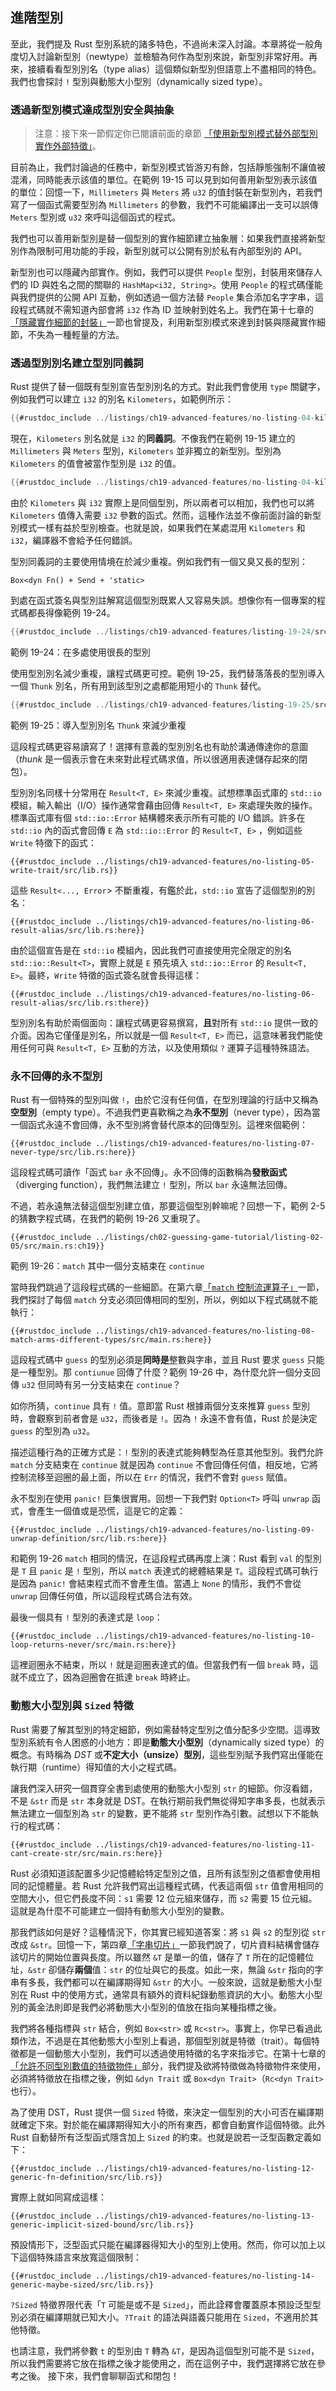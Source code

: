 ## 進階型別

至此，我們提及 Rust 型別系統的諸多特色，不過尚未深入討論。本章將從一般角度切入討論新型別（newtype）並檢驗為何作為型別來說，新型別非常好用。再來，接續看看型別別名（type alias）這個類似新型別但語意上不盡相同的特色。我們也會探討 `!` 型別與動態大小型別（dynamically sized type）。

### 透過新型別模式達成型別安全與抽象

> 注意：接下來一節假定你已閱讀前面的章節 [「使用新型別模式替外部型別實作外部特徵」][使用新型別模式]。

目前為止，我們討論過的任務中，新型別模式皆游刃有餘，包括靜態強制不讓值被混淆，同時能表示該值的單位。在範例 19-15 可以見到如何善用新型別表示該值的單位：回憶一下，`Millimeters` 與 `Meters` 將 `u32` 的值封裝在新型別內，若我們寫了一個函式需要型別為 `Millimeters` 的參數，我們不可能編譯出一支可以誤傳 `Meters` 型別或 `u32` 來呼叫這個函式的程式。

我們也可以善用新型別是替一個型別的實作細節建立抽象層：如果我們直接將新型別作為限制可用功能的手段，新型別就可以公開有別於私有內部型別的 API。

新型別也可以隱藏內部實作。例如，我們可以提供 `People` 型別，封裝用來儲存人們的 ID 與姓名之間的關聯的 `HashMap<i32, String>`。使用 `People` 的程式碼僅能與我們提供的公開 API 互動，例如透過一個方法替 `People` 集合添加名字字串，這段程式碼就不需知道內部會將 `i32` 作為 ID 並映射到姓名上。我們在第十七章的[「隱藏實作細節的封裝」][隱藏實作細節的封裝]一節也曾提及，利用新型別模式來達到封裝與隱藏實作細節，不失為一種輕量的方法。

### 透過型別別名建立型別同義詞

Rust 提供了替一個既有型別宣告型別別名的方式。對此我們會使用 `type` 關鍵字，例如我們可以建立 `i32` 的別名 `Kilometers`，如範例所示：

```rust
{{#rustdoc_include ../listings/ch19-advanced-features/no-listing-04-kilometers-alias/src/main.rs:here}}
```

現在，`Kilometers`  別名就是 `i32` 的**同義詞**。不像我們在範例 19-15 建立的 `Millimeters` 與 `Meters` 型別，`Kilometers` 並非獨立的新型別。型別為 `Kilometers` 的值會被當作型別是 `i32` 的值。

```rust
{{#rustdoc_include ../listings/ch19-advanced-features/no-listing-04-kilometers-alias/src/main.rs:there}}
```

由於 `Kilometers` 與 `i32` 實際上是同個型別，所以兩者可以相加，我們也可以將 `Kilometers` 值傳入需要 `i32` 參數的函式。然而，這種作法並不像前面討論的新型別模式一樣有益於型別檢查。也就是說，如果我們在某處混用 `Kilometers` 和 `i32`，編譯器不會給予任何錯誤。

型別同義詞的主要使用情境在於減少重複。例如我們有一個又臭又長的型別：

```rust,ignore
Box<dyn Fn() + Send + 'static>
```

到處在函式簽名與型別註解寫這個型別既累人又容易失誤。想像你有一個專案的程式碼都長得像範例 19-24。

```rust
{{#rustdoc_include ../listings/ch19-advanced-features/listing-19-24/src/main.rs:here}}
```

<span class="caption">範例 19-24：在多處使用很長的型別</span>

使用型別別名減少重複，讓程式碼更可控。範例 19-25，我們替落落長的型別導入一個 `Thunk` 別名，所有用到該型別之處都能用短小的 `Thunk` 替代。

```rust
{{#rustdoc_include ../listings/ch19-advanced-features/listing-19-25/src/main.rs:here}}
```

<span class="caption">範例 19-25：導入型別別名 `Thunk` 來減少重複</span>

這段程式碼更容易讀寫了！選擇有意義的型別別名也有助於溝通傳達你的意圖（*thunk* 是一個表示會在未來對此程式碼求值，所以很適用表達儲存起來的閉包）。

型別別名同樣十分常用在 `Result<T, E>` 來減少重複。試想標準函式庫的 `std::io` 模組，輸入輸出（I/O）操作通常會藉由回傳 `Result<T, E>` 來處理失敗的操作。標準函式庫有個 `std::io::Error` 結構體來表示所有可能的 I/O 錯誤。許多在 `std::io` 內的函式會回傳 `E` 為 `std::io::Error` 的 `Result<T, E>` ，例如這些 `Write` 特徵下的函式：

```rust,noplayground
{{#rustdoc_include ../listings/ch19-advanced-features/no-listing-05-write-trait/src/lib.rs}}
```

這些 `Result<..., Error`> 不斷重複，有鑑於此，`std::io` 宣告了這個型別的別名：

```rust,noplayground
{{#rustdoc_include ../listings/ch19-advanced-features/no-listing-06-result-alias/src/lib.rs:here}}
```

由於這個宣告是在 `std::io` 模組內，因此我們可直接使用完全限定的別名 `std::io::Result<T>`，實際上就是 `E` 預先填入 `std::io::Error` 的 `Result<T, E>`。最終，`Write` 特徵的函式簽名就會長得這樣：

```rust,noplayground
{{#rustdoc_include ../listings/ch19-advanced-features/no-listing-06-result-alias/src/lib.rs:there}}
```

型別別名有助於兩個面向：讓程式碼更容易撰寫，**且**對所有 `std::io` 提供一致的介面。因為它僅僅是別名，所以就是一個 `Result<T, E>` 而已，這意味著我們能使用任何可與 `Result<T, E>` 互動的方法，以及使用類似 `?` 運算子這種特殊語法。

### 永不回傳的永不型別

Rust 有一個特殊的型別叫做 `!`，由於它沒有任何值，在型別理論的行話中又稱為**空型別**（empty type）。不過我們更喜歡稱之為**永不型別**（never type），因為當一個函式永遠不會回傳，永不型別將會替代原本的回傳型別。這裡來個範例：

```rust,noplayground
{{#rustdoc_include ../listings/ch19-advanced-features/no-listing-07-never-type/src/lib.rs:here}}
```

這段程式碼可讀作「函式 `bar` 永不回傳」。永不回傳的函數稱為**發散函式**（diverging function），我們無法建立 `!` 型別，所以 `bar` 永遠無法回傳。

不過，若永遠無法替這個型別建立值，那要這個型別幹嘛呢？回想一下，範例 2-5 的猜數字程式碼，在我們的範例 19-26 又重現了。

```rust,ignore
{{#rustdoc_include ../listings/ch02-guessing-game-tutorial/listing-02-05/src/main.rs:ch19}}
```

<span class="caption">範例 19-26：`match` 其中一個分支結束在 `continue`</span>

當時我們跳過了這段程式碼的一些細節。在第六章[「`match` 控制流運算子」][match-控制流運算子]<!-- ignore -->一節，我們探討了每個 `match` 分支必須回傳相同的型別，所以，例如以下程式碼就不能執行：

```rust,ignore,does_not_compile
{{#rustdoc_include ../listings/ch19-advanced-features/no-listing-08-match-arms-different-types/src/main.rs:here}}
```

這段程式碼中 `guess` 的型別必須是**同時是**整數與字串，並且 Rust 要求 `guess` 只能是一種型別。那 `contiunue` 回傳了什麼？範例 19-26 中，為什麼允許一個分支回傳 `u32` 但同時有另一分支結束在 `continue`？


如你所猜，`continue` 具有 `!` 值。意即當 Rust 根據兩個分支來推算 `guess` 型別時，會觀察到前者會是 `u32`，而後者是 `!`。因為 `!` 永遠不會有值，Rust 於是決定 `guess` 的型別為 `u32`。

描述這種行為的正確方式是：`!` 型別的表達式能夠轉型為任意其他型別。我們允許 `match` 分支結束在 `continue` 就是因為 `continue` 不會回傳任何值，相反地，它將控制流移至迴圈的最上面，所以在 `Err` 的情況，我們不會對 `guess` 賦值。


永不型別在使用 `panic!` 巨集很實用。回想一下我們對 `Option<T>` 呼叫 `unwrap` 函式，會產生一個值或是恐慌，這是它的定義：

```rust,ignore
{{#rustdoc_include ../listings/ch19-advanced-features/no-listing-09-unwrap-definition/src/lib.rs:here}}
```

和範例 19-26 `match` 相同的情況，在這段程式碼再度上演：Rust 看到 `val` 的型別是 `T` 且 `panic` 是 `!` 型別，所以 `match` 表達式的總體結果是 `T`。這段程式碼可執行是因為 `panic!` 會結束程式而不會產生值。當遇上 `None` 的情形，我們不會從 `unwrap` 回傳任何值，所以這段程式碼合法有效。


最後一個具有 `!` 型別的表達式是 `loop`：

```rust,ignore
{{#rustdoc_include ../listings/ch19-advanced-features/no-listing-10-loop-returns-never/src/main.rs:here}}
```

這裡迴圈永不結束，所以 `!` 就是迴圈表達式的值。但當我們有一個 `break` 時，這就不成立了，因為迴圈會在抵達 `break` 時終止。

### 動態大小型別與 `Sized` 特徵

Rust 需要了解其型別的特定細節，例如需替特定型別之值分配多少空間。這導致型別系統有令人困惑的小地方：即是**動態大小型別**（dynamically sized type）的概念。有時稱為 *DST* 或**不定大小（unsize）型別**，這些型別賦予我們寫出僅能在執行期（runtime）得知值的大小之程式碼。

讓我們深入研究一個貫穿全書到處使用的動態大小型別 `str` 的細節。你沒看錯，不是 `&str` 而是 `str` 本身就是 DST。在執行期前我們無從得知字串多長，也就表示無法建立一個型別為 `str` 的變數，更不能將 `str` 型別作為引數。試想以下不能執行的程式碼：

```rust,ignore,does_not_compile
{{#rustdoc_include ../listings/ch19-advanced-features/no-listing-11-cant-create-str/src/main.rs:here}}
```

Rust 必須知道該配置多少記憶體給特定型別之值，且所有該型別之值都會使用相同的記憶體量。若 Rust 允許我們寫出這種程式碼，代表這兩個 `str` 值會用相同的空間大小，但它們長度不同：`s1` 需要 12 位元組來儲存，而 `s2` 需要 15 位元組。這就是為什麼不可能建立一個持有動態大小型別的變數。

那我們該如何是好？這種情況下，你其實已經知道答案：將 `s1` 與 `s2` 的型別從 `str` 改成 `&str`。回憶一下，第四章[「字串切片」][字串-slice]<!-- ignore -->一節我們說了，切片資料結構會儲存該切片的開始位置與長度。所以雖然 `&T` 是單一的值，儲存了 `T` 所在的記憶體位址，`&str` 卻儲存**兩個**值：`str` 的位址與它的長度。如此一來，無論 `&str` 指向的字串有多長，我們都可以在編譯期得知 `&str` 的大小。一般來說，這就是動態大小型別在 Rust 中的使用方式，通常具有額外的資料紀錄動態資訊的大小。動態大小型別的黃金法則即是我們必將動態大小型別的值放在指向某種指標之後。

我們將各種指標與 `str` 結合，例如 `Box<str>` 或 `Rc<str>`。事實上，你早已看過此類作法，不過是在其他動態大小型別上看過，那個型別就是特徵（trait）。每個特徵都是一個動態大小型別，我們可以透過使用特徵的名字來指涉它。在第十七章的[「允許不同型別數值的特徵物件」][允許不同型別數值的特徵物件]部分，我們提及欲將特徵做為特徵物件來使用，必須將特徵放在指標之後，例如 `&dyn Trait` 或 `Box<dyn Trait>`（`Rc<dyn Trait>` 也行）。

為了使用 DST，Rust 提供一個 `Sized` 特徵，來決定一個型別的大小可否在編譯期就確定下來。對於能在編譯期得知大小的所有東西，都會自動實作這個特徵。此外 Rust 自動替所有泛型函式隱含加上 `Sized` 的約束。也就是說若一泛型函數定義如下：

```rust,ignore
{{#rustdoc_include ../listings/ch19-advanced-features/no-listing-12-generic-fn-definition/src/lib.rs}}
```

實際上就如同寫成這樣：

```rust,ignore
{{#rustdoc_include ../listings/ch19-advanced-features/no-listing-13-generic-implicit-sized-bound/src/lib.rs}}
```

預設情形下，泛型函式只能在編譯器得知大小的型別上使用。然而，你可以加上以下這個特殊語言來放寬這個限制：

```rust,ignore
{{#rustdoc_include ../listings/ch19-advanced-features/no-listing-14-generic-maybe-sized/src/lib.rs}}
```

`?Sized` 特徵界限代表「`T` 可能是或不是 `Sized`」，而此詮釋會覆蓋原本預設泛型型別必須在編譯期就已知大小。`?Trait` 的語法與語義只能用在 `Sized`，不適用於其他特徵。

也請注意，我們將參數 `t` 的型別由 `T` 轉為 `&T`，是因為這個型別可能不是 `Sized`，所以我們需要將它放在指標之後才能使用之，而在這例子中，我們選擇將它放在參考之後。
接下來，我們會聊聊函式和閉包！

[隱藏實作細節的封裝]: ch17-01-what-is-oo.html#隱藏實作細節的封裝
[字串-slice]: ch04-03-slices.html#字串切片
[match-控制流運算子]: ch06-02-match.html#match-控制流運算子
[允許不同型別數值的特徵物件]: ch17-02-trait-objects.html#允許不同型別數值的特徵物件
[使用新型別模式]: ch19-02-advanced-traits.html#使用新型別模式替外部型別實作外部特徵
